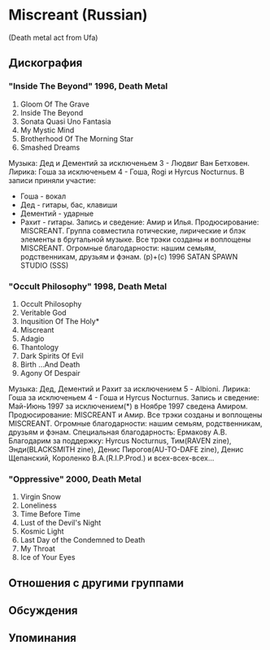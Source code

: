 # Miscreant (Russian)

(Death metal act from Ufa)

## Дискография

### "Inside The Beyond" 1996, Death Metal

1. Gloom Of The Grave
2. Inside The Beyond
3. Sonata Quasi Uno Fantasia
4. My Mystic Mind 
5. Brotherhood Of The Morning Star 
6. Smashed Dreams

Музыка: Дед и Дементий за исключеньем 3 - Людвиг Ван Бетховен.
Лирика: Гоша за исключеньем 4 - Гоша, Rogi и Hyrcus Nocturnus.
В записи приняли участие:
- Гоша - вокал
- Дед - гитары, бас, клавиши
- Дементий - ударные
- Рахит - гитары.
Запись и сведение: Амир и Илья.
Продюсирование: MISCREANT.
Группа совместила готические, лирические и блэк элементы в брутальной музыке.
Все трэки созданы и воплощены MISCREANT.
Огромные благодарности: нашим семьям, родственникам, друзьям и фэнам.
(p)+(c) 1996 SATAN SPAWN STUDIO (SSS)


### "Occult Philosophy" 1998, Death Metal

1. Occult Philosophy
2. Veritable God 
3. Inqusition Of The Holy*
4. Miscreant
5. Adagio 
6. Thantology
7. Dark Spirits Of Evil
8. Birth ...And Death
9. Agony Of Despair 

Музыка: Дед, Дементий и Рахит за исключением 5 - Albioni.
Лирика: Гоша за исключеньем 4 - Гоша и Hyrcus Nocturnus.
Запись и сведение: Май-Июнь 1997 за исключением(*) в Ноябре 1997 сведена Амиром.
Продюсирование: MISCREANT и Амир.
Все трэки созданы и воплощены MISCREANT.
Огромные благодарности: нашим семьям, родственникам, друзьям и фэнам.
Специальная благодарность: Ермакову А.В.
Благодарим за поддержку: Hyrcus Nocturnus, Тим(RAVEN zine), Энди(BLACKSMITH zine), Денис Пирогов(AU-TO-DAFE zine), Денис Щепанский, Короленко В.А.(R.I.P.Prod.) и всех-всех-всех...


### "Oppressive" 2000, Death Metal

1. Virgin Snow 
2. Loneliness
3. Time Before Time 
4. Lust of the Devil's Night
5. Kosmic Light
6. Last Day of the Condemned to Death
7. My Throat 
8. Ice of Your Eyes


## Отношения с другими группами


## Обсуждения


## Упоминания

